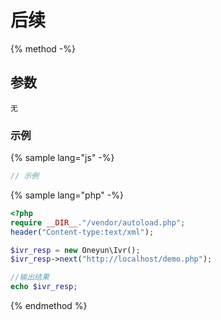 # 后续


{% method -%}

## 参数
    无


### 示例

{% sample lang="js" -%}
```js
// 示例
```

{% sample lang="php" -%}
```php
<?php
require __DIR__."/vendor/autoload.php";
header("Content-type:text/xml");

$ivr_resp = new Oneyun\Ivr();
$ivr_resp->next("http://localhost/demo.php");

//输出结果
echo $ivr_resp;
```
{% endmethod %}
